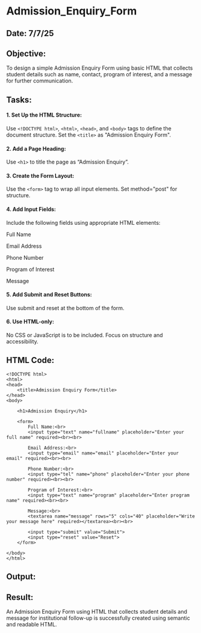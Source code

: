 # Admission_Enquiry_Form
## Date: 7/7/25

## Objective:
To design a simple Admission Enquiry Form using basic HTML that collects student details such as name, contact, program of interest, and a message for further communication.

## Tasks:
#### 1. Set Up the HTML Structure:
Use ```<!DOCTYPE html>```, ```<html>```, ```<head>```, and ```<body>``` tags to define the document structure.
Set the ```<title>``` as "Admission Enquiry Form".

#### 2. Add a Page Heading:
Use ```<h1>``` to title the page as “Admission Enquiry”.

#### 3. Create the Form Layout:
Use the ```<form>``` tag to wrap all input elements. Set method="post" for structure.

#### 4. Add Input Fields:
Include the following fields using appropriate HTML elements:

Full Name

Email Address

Phone Number 

Program of Interest 

Message

#### 5. Add Submit and Reset Buttons:
Use submit and reset at the bottom of the form.

#### 6. Use HTML-only:
No CSS or JavaScript is to be included. Focus on structure and accessibility.

## HTML Code:
```
<!DOCTYPE html>
<html>
<head>
    <title>Admission Enquiry Form</title>
</head>
<body>

    <h1>Admission Enquiry</h1>

    <form>
        Full Name:<br>
        <input type="text" name="fullname" placeholder="Enter your full name" required><br><br>

        Email Address:<br>
        <input type="email" name="email" placeholder="Enter your email" required><br><br>

        Phone Number:<br>
        <input type="tel" name="phone" placeholder="Enter your phone number" required><br><br>

        Program of Interest:<br>
        <input type="text" name="program" placeholder="Enter program name" required><br><br>

        Message:<br>
        <textarea name="message" rows="5" cols="40" placeholder="Write your message here" required></textarea><br><br>

        <input type="submit" value="Submit">
        <input type="reset" value="Reset">
    </form>

</body>
</html>
```

## Output:

## Result:
An Admission Enquiry Form using HTML that collects student details and message for institutional follow-up is successfully created using semantic and readable HTML.
